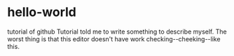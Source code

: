 # hello-world
tutorial of github
Tutorial told me to write something to describe myself.
The worst thing is that this editor doesn't have work checking--cheeking--like this.
